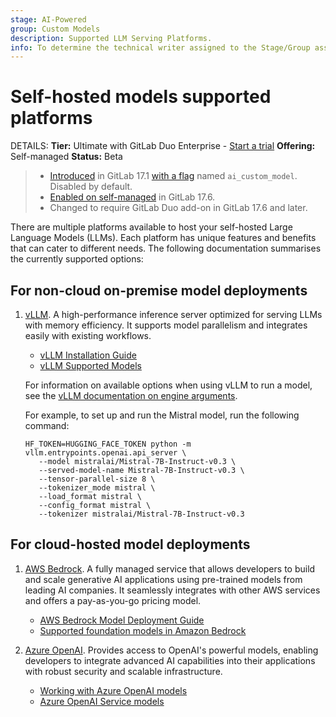 ```yaml
---
stage: AI-Powered
group: Custom Models
description: Supported LLM Serving Platforms.
info: To determine the technical writer assigned to the Stage/Group associated with this page, see https://handbook.gitlab.com/handbook/product/ux/technical-writing/#assignments
---
```


# Self-hosted models supported platforms

DETAILS:
**Tier:** Ultimate with GitLab Duo Enterprise - [Start a trial](https://about.gitlab.com/solutions/gitlab-duo-pro/sales/?type=free-trial)
**Offering:** Self-managed
**Status:** Beta

> - [Introduced](https://gitlab.com/groups/gitlab-org/-/epics/12972) in GitLab 17.1 [with a flag](../../administration/feature_flags.md) named `ai_custom_model`. Disabled by default.
> - [Enabled on self-managed](https://gitlab.com/groups/gitlab-org/-/epics/15176) in GitLab 17.6.
> - Changed to require GitLab Duo add-on in GitLab 17.6 and later.

There are multiple platforms available to host your self-hosted Large Language Models (LLMs). Each platform has unique features and benefits that can cater to different needs. The following documentation summarises the currently supported options:

## For non-cloud on-premise model deployments

1. [vLLM](https://docs.vllm.ai/en/latest/index.html).
   A high-performance inference server optimized for serving LLMs with memory efficiency. It supports model parallelism and integrates easily with existing workflows.
   - [vLLM Installation Guide](https://docs.vllm.ai/en/latest/getting_started/installation.html)
   - [vLLM Supported Models](https://docs.vllm.ai/en/latest/models/supported_models.html)

   For information on available options when using vLLM to run a model, see the [vLLM documentation on engine arguments](https://docs.vllm.ai/en/stable/models/engine_args.html).

   For example, to set up and run the Mistral model, run the following command:

   ```shell
   HF_TOKEN=HUGGING_FACE_TOKEN python -m vllm.entrypoints.openai.api_server \
      --model mistralai/Mistral-7B-Instruct-v0.3 \
      --served-model-name Mistral-7B-Instruct-v0.3 \
      --tensor-parallel-size 8 \
      --tokenizer_mode mistral \
      --load_format mistral \
      --config_format mistral \
      --tokenizer mistralai/Mistral-7B-Instruct-v0.3
   ```

## For cloud-hosted model deployments

1. [AWS Bedrock](https://aws.amazon.com/bedrock/).
   A fully managed service that allows developers to build and scale generative AI applications using pre-trained models from leading AI companies. It seamlessly integrates with other AWS services and offers a pay-as-you-go pricing model.
   - [AWS Bedrock Model Deployment Guide](https://docs.epam-rail.com/Deployment/Bedrock%20Model%20Deployment)
   - [Supported foundation models in Amazon Bedrock](https://docs.aws.amazon.com/bedrock/latest/userguide/models-supported.html)

1. [Azure OpenAI](https://learn.microsoft.com/en-us/azure/ai-services/openai/).
   Provides access to OpenAI's powerful models, enabling developers to integrate advanced AI capabilities into their applications with robust security and scalable infrastructure.
   - [Working with Azure OpenAI models](https://learn.microsoft.com/en-us/azure/ai-services/openai/how-to/working-with-models?tabs=powershell)
   - [Azure OpenAI Service models](https://learn.microsoft.com/en-us/azure/ai-services/openai/concepts/models?tabs=python-secure%2Cglobal-standard%2Cstandard-chat-completions)

